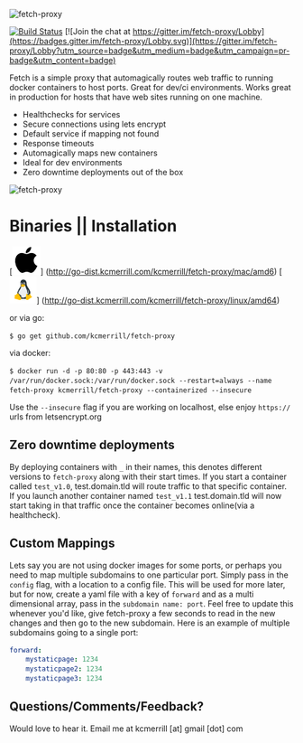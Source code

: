 ![fetch-proxy](https://raw.githubusercontent.com/kcmerrill/fetch-proxy/master/assets/fetch.png "fetch-proxy")

[![Build Status](https://travis-ci.org/kcmerrill/fetch-proxy.svg?branch=master)](https://travis-ci.org/kcmerrill/fetch-proxy) [![Join the chat at https://gitter.im/fetch-proxy/Lobby](https://badges.gitter.im/fetch-proxy/Lobby.svg)](https://gitter.im/fetch-proxy/Lobby?utm_source=badge&utm_medium=badge&utm_campaign=pr-badge&utm_content=badge)

Fetch is a simple proxy that automagically routes web traffic to running docker containers to host ports. Great for dev/ci environments. Works great in production for hosts that have web sites running on one machine.

* Healthchecks for services
* Secure connections using lets encrypt
* Default service if mapping not found
* Response timeouts
* Automagically maps new containers
* Ideal for dev environments
* Zero downtime deployments out of the box

![fetch-proxy](https://raw.githubusercontent.com/kcmerrill/fetch-proxy/master/assets/fetch-proxy.gif "fetch-proxy gif")

# Binaries || Installation

[![MacOSX](https://raw.githubusercontent.com/kcmerrill/go-dist/master/assets/apple_logo.png "Mac OSX")] (http://go-dist.kcmerrill.com/kcmerrill/fetch-proxy/mac/amd6) [![Linux](https://raw.githubusercontent.com/kcmerrill/go-dist/master/assets/linux_logo.png "Linux")] (http://go-dist.kcmerrill.com/kcmerrill/fetch-proxy/linux/amd64)

or via go:

`$ go get github.com/kcmerrill/fetch-proxy`

via docker:

`$ docker run -d -p 80:80 -p 443:443 -v /var/run/docker.sock:/var/run/docker.sock --restart=always --name fetch-proxy kcmerrill/fetch-proxy --containerized --insecure`

Use the `--insecure` flag if you are working on localhost, else enjoy `https://` urls from letsencrypt.org

## Zero downtime deployments

By deploying containers with `_` in their names, this denotes different versions to `fetch-proxy` along with their start times. If you start a container called `test_v1.0`, test.domain.tld will route traffic to that specific container. If you launch another container named `test_v1.1` test.domain.tld will now start taking in that traffic once the container becomes online(via a healthcheck).

## Custom Mappings

Lets say you are not using docker images for some ports, or perhaps you need to map multiple subdomains to one particular port. Simply pass in the `config` flag, with a location to a config file. This will be used for more later, but for now, create a yaml file with a key of `forward` and as a multi dimensional array, pass in the `subdomain name: port`. Feel free to update this whenever you'd like, give fetch-proxy a few seconds to read in the new changes and then go to the new subdomain. Here is an example of multiple subdomains going to a single port:

```yaml
forward:
    mystaticpage: 1234
    mystaticpage2: 1234
    mystaticpage3: 1234
```

## Questions/Comments/Feedback?

Would love to hear it. Email me at kcmerrill [at] gmail [dot] com
